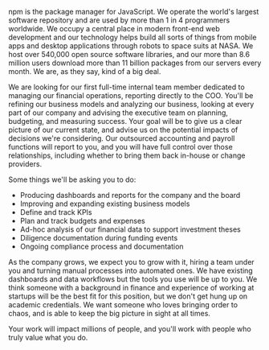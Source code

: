 npm is the package manager for JavaScript. We operate the world's
largest software repository and are used by more than 1 in 4
programmers worldwide. We occupy a central place in modern front-end
web development and our technology helps build all sorts of things
from mobile apps and desktop applications through robots to space
suits at NASA. We host over 540,000 open source software libraries,
and our more than 8.6 million users download more than 11 billion
packages from our servers every month. We are, as they say, kind of a
big deal.

We are looking for our first full-time internal team member dedicated
to managing our financial operations, reporting directly to the COO.
You'll be refining our business models and analyzing our business,
looking at every part of our company and advising the executive team
on planning, budgeting, and measuring success. Your goal will be to
give us a clear picture of our current state, and advise us on the
potential impacts of decisions we're considering. Our outsourced
accounting and payroll functions will report to you, and you will have
full control over those relationships, including whether to bring them
back in-house or change providers.

Some things we'll be asking you to do:

- Producing dashboards and reports for the company and the board
- Improving and expanding existing business models
- Define and track KPIs
- Plan and track budgets and expenses
- Ad-hoc analysis of our financial data to support investment theses
- Diligence documentation during funding events
- Ongoing compliance process and documentation

As the company grows, we expect you to grow with it, hiring a team
under you and turning manual processes into automated ones. We have
existing dashboards and data workflows but the tools you use will be
up to you. We think someone with a background in finance and
experience of working at startups will be the best fit for this
position, but we don't get hung up on academic credentials. We want
someone who loves bringing order to chaos, and is able to keep the big
picture in sight at all times.

Your work will impact millions of people, and you'll work with people
who truly value what you do.
